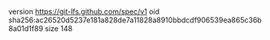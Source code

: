 version https://git-lfs.github.com/spec/v1
oid sha256:ac26520d5237e181a828de7a11828a8910bbdcdf906539ea865c36b8a01d1f89
size 148
